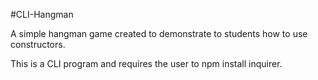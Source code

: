 #CLI-Hangman

A simple hangman game created to demonstrate to students how to use constructors.

This is a CLI program and requires the user to npm install inquirer.
